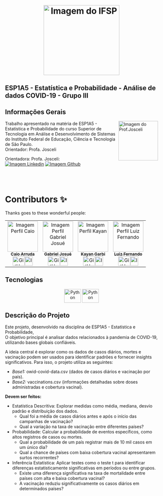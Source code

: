 <link rel="stylesheet" href="https://cdnjs.cloudflare.com/ajax/libs/font-awesome/6.1.0/css/all.min.css">
<h1 align="center">
  <img src="https://github.com/GabrielAlvesGit/ComenteSobre-EngenhariaSoftwareIII-IFSP/blob/main/comente_sobres/static/img/logo-instituto.png?raw=true" alt="Imagem do IFSP" width="250" height="230" style="border-radius: 50;">
</h1>

## ESP1A5 - Estatística e Probabilidade - Análise de dados COVID-19 - Grupo III

## Informações Gerais

<!-- Informações do curso e professor -->
<div align="left"> 
<img align="right" width="130px" height="130px" src="https://github.com/user-attachments/assets/5b8a5579-1e4a-46bd-93b6-cecf631b1c89" alt="Imagem do Prof.Josceli"><p>Trabalho apresentado na matéria de  ESP1A5 - Estatística e Probabilidade
                do curso Superior de Tecnologia em Análise e
                Desenvolvimento de Sistemas do Instituto Federal de
                Educação, Ciência e Tecnologia de São Paulo.<br>
                Orientador: Profa. Josceli
        </p>
<!-- Redirecionamento de para redes sociais com Icones -->
 <div>
  Orientadora: Profa. Josceli:<br>   
  <a  href="#" target="_blank"><img src="https://img.shields.io/badge/LinkedIn-0077B5?style=for-the-badge&logo=linkedin&logoColor=white"  alt="Imagem Linkedin"></a> 
  <a href="#" target="_blank"><img src="https://img.shields.io/badge/GitHub-100000?style=for-the-badge&logo=github&logoColor=white"  alt="Imagem Github"></a><br><br>
</div>
</div></br>
</br>
<!--****************************************************************************************************************-->
<!-- Informações do Aluno -->

# Contributors ✨

Thanks goes to these wonderful people:

<!-- ALL-CONTRIBUTORS-LIST:START - Do not remove or modify this section -->
<!-- prettier-ignore-start -->
<!-- markdownlint-disable -->
<table align="center">
  <tr>
    <tr>
   <td align="center"><a href="https://github.com/CaioARL"><img alt="Imagem Perfil Caio" src="https://avatars.githubusercontent.com/u/89604540?v=4" width="100px" alt="Foto de Perfil"/><br/><sub><b>Caio Arruda</b></sub></a><br /><a href="https://github.com/CaioARL" title="GitHub"><img align="center" alt="GitHub" height="30" width="40" src="https://cdn.jsdelivr.net/gh/devicons/devicon/icons/github/github-original-wordmark.svg"></a><a href="#" title="Linkedin"><img align="center" alt="Imagem Linkedin" height="30" width="26" src="https://cdn.jsdelivr.net/gh/devicons/devicon/icons/linkedin/linkedin-original.svg"></a></td>
    <td align="center"><a href="https://github.com/GabrielAlvesGit"><img alt="Imagem Perfil Gabriel Josué" src="https://github.com/user-attachments/assets/662ee875-0438-4fe7-bb22-4797979baec7" width="100px" alt="Foto de Perfil"/><br/><sub><b>Gabriel Josué</b></sub></a><br /><a href="https://github.com/GabrielAlvesGit" title="GitHub"><img align="center" alt="GitHub" height="30" width="40" src="https://cdn.jsdelivr.net/gh/devicons/devicon/icons/github/github-original-wordmark.svg"></a><a href="https://www.linkedin.com/in/gabrielalv3s/" title="Linkedin"><img align="center" alt="Imagem Linkedin" height="30" width="26" src="https://cdn.jsdelivr.net/gh/devicons/devicon/icons/linkedin/linkedin-original.svg"></a></td>
    <td align="center"><a href="https://github.com/c0zyhug"><img alt="Imagem Perfil Kayan" src="https://github.com/user-attachments/assets/1295f67c-b05a-4592-a587-e76b1c0870d0" width="100px" alt="Foto de Perfil"/><br/><sub><b>Kayan Garbi</b></sub></a><br /><a href="https://github.com/c0zyhug" title="GitHub"><img align="center" alt="GitHub" height="30" width="40" src="https://cdn.jsdelivr.net/gh/devicons/devicon/icons/github/github-original-wordmark.svg"></a><a href="https://www.linkedin.com/in/kayan-garbi/" title="Linkedin"><img align="center" alt="Imagem Linkedin" height="30" width="26" src="https://cdn.jsdelivr.net/gh/devicons/devicon/icons/linkedin/linkedin-original.svg"></a></td>
<td align="center"><a href="https://github.com/dffariac"><img alt="Imagem Perfil Luiz Fernando" src="https://github.com/user-attachments/assets/dbaa3ca5-a1c6-4ffb-886b-0a1f9642d9c1" width="100px" alt="Foto de Perfil"/><br/><sub><b>Luiz Fernando</b></sub></a><br /><a href="https://github.com/dffariac" title="GitHub"><img align="center" alt="GitHub" height="30" width="40" src="https://cdn.jsdelivr.net/gh/devicons/devicon/icons/github/github-original-wordmark.svg"></a><a href="https://br.linkedin.com/in/dffariac" title="Linkedin"><img align="center" alt="Imagem Linkedin" height="30" width="26" src="https://cdn.jsdelivr.net/gh/devicons/devicon/icons/linkedin/linkedin-original.svg"></a></td>
  </tr>
</table>


<!-- Tecnologias utilizadas no projeto -->

## Tecnologias

<div align="center">
    <img  align="center" alt="Python" height="45" width="55" src="https://cdn.jsdelivr.net/gh/devicons/devicon@latest/icons/python/python-original-wordmark.svg">
    <img  align="center" alt="Python" height="45" width="55" src="https://cdn.jsdelivr.net/gh/devicons/devicon@latest/icons/python/python-original-wordmark.svg">
</div>

## Descrição do Projeto

<p>
Este projeto, desenvolvido na disciplina de ESP1A5 - Estatística e Probabilidade,<br> 
O objetivo principal é analisar dados relacionados à pandemia de COVID-19, utilizando bases globais confiáveis.

A ideia central é explorar como os dados de casos diários, mortes e vacinação podem ser usados para identificar padrões e fornecer insights significativos. Para isso, o projeto utiliza as seguintes:

-   *Base1:* owid-covid-data.csv (dados de casos diários e vacinação por país). 
-   *Base2:* vaccinations.csv (informações detalhadas sobre doses administradas e cobertura vacinal).

**Devem ser feitos:**

-   Estatística Descritiva: Explorar medidas como média, mediana, desvio padrão e distribuição dos dados.
    - Qual foi a média de casos diários antes e após o início das campanhas de vacinação?
    - Qual a variação na taxa de vacinação entre diferentes países?
-   Probabilidade: Calcular a probabilidade de eventos específicos, como altos registros de casos ou mortes.
    - Qual a probabilidade de um país registrar mais de 10 mil casos em um único dia?
    - Qual a chance de países com baixa cobertura vacinal apresentarem surtos recorrentes?
-   Inferência Estatística: Aplicar testes como o teste t para identificar diferenças estatisticamente significativas em períodos ou entre grupos.
    - Existe uma diferença significativa na taxa de mortalidade entre países com alta e baixa cobertura vacinal?
    - A vacinação reduziu significativamente os casos diários em determinados países?
</p>





